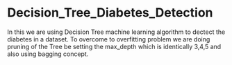 # Decision_Tree_Diabetes_Detection
In this we are using Decision Tree machine learning algorithm to dectect the diabetes in a dataset. To overcome to overfitting problem we are doing pruning of the Tree be setting the max_depth which is identically 3,4,5 and also using bagging concept.
